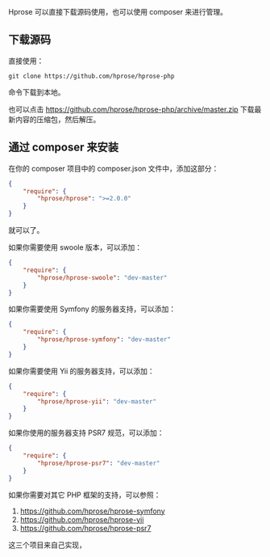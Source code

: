 Hprose 可以直接下载源码使用，也可以使用 composer 来进行管理。

## 下载源码

直接使用：

```
git clone https://github.com/hprose/hprose-php
```

命令下载到本地。

也可以点击 https://github.com/hprose/hprose-php/archive/master.zip 下载最新内容的压缩包，然后解压。

## 通过 composer 来安装

在你的 composer 项目中的 composer.json 文件中，添加这部分：

```json
{
    "require": {
        "hprose/hprose": ">=2.0.0"
    }
}
```

就可以了。

如果你需要使用 swoole 版本，可以添加：

```json
{
    "require": {
        "hprose/hprose-swoole": "dev-master"
    }
}
```

如果你需要使用 Symfony 的服务器支持，可以添加：

```json
{
    "require": {
        "hprose/hprose-symfony": "dev-master"
    }
}
```

如果你需要使用 Yii 的服务器支持，可以添加：

```json
{
    "require": {
        "hprose/hprose-yii": "dev-master"
    }
}
```

如果你使用的服务器支持 PSR7 规范，可以添加：

```json
{
    "require": {
        "hprose/hprose-psr7": "dev-master"
    }
}
```

如果你需要对其它 PHP 框架的支持，可以参照：

1. https://github.com/hprose/hprose-symfony
2. https://github.com/hprose/hprose-yii
3. https://github.com/hprose/hprose-psr7

这三个项目来自己实现，